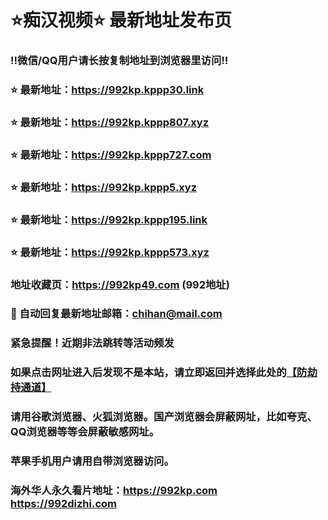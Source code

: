 # ⭐️痴汉视频⭐️ 最新地址发布页

### ‼️微信/QQ用户请长按复制地址到浏览器里访问‼️

### ⭐️ 最新地址：https://992kp.kppp30.link

### ⭐️ 最新地址：https://992kp.kppp807.xyz

### ⭐️ 最新地址：https://992kp.kppp727.com

### ⭐️ 最新地址：https://992kp.kppp5.xyz

### ⭐️ 最新地址：https://992kp.kppp195.link

### ⭐️ 最新地址：https://992kp.kppp573.xyz



### 地址收藏页：https://992kp49.com (992地址)
### 📧 自动回复最新地址邮箱：chihan@mail.com
### 紧急提醒！近期非法跳转等活动频发
### 如果点击网址进入后发现不是本站，请立即返回并选择此处的[【防劫持通道】](https://23.224.130.222:7583)
### 请用谷歌浏览器、火狐浏览器。国产浏览器会屏蔽网址，比如夸克、QQ浏览器等等会屏蔽敏感网址。
### 苹果手机用户请用自带浏览器访问。
### 海外华人永久看片地址：https://992kp.com  https://992dizhi.com
